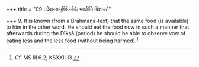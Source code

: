 +++
title = "09 तदेवास्यामुष्मिंल्लोके भवतीति विज्ञायते"

+++
9. It is known (from a Brāhmaṇa-text) that the same food (is available) to him in the other word. He should eat the food now in such a manner that afterwards during the Dīkṣā (period) he should be able to observe vow of eating less and the less food (without being harmed).[^1]  


[^1]: Cf. MS III.6.2; KSXXII.13.
